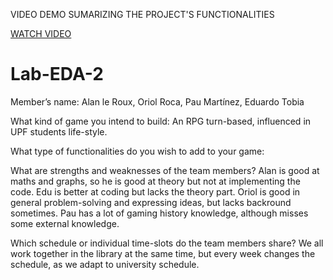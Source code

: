 VIDEO DEMO SUMARIZING THE PROJECT'S FUNCTIONALITIES


[WATCH VIDEO](https://drive.google.com/drive/folders/1G8RBa2m6L6g7R-XI-idliIGNxI1jPDEP)


# Lab-EDA-2

Member’s name:
Alan le Roux, Oriol Roca, Pau Martínez, Eduardo Tobia

What kind of game you intend to build:
An RPG turn-based, influenced in UPF students life-style.

What type of functionalities do you wish to add to your game:


What are strengths and weaknesses of the team members?
Alan is good at maths and graphs, so he is good at theory but not at implementing the code.
Edu is better at coding but lacks the theory part.
Oriol is good in general problem-solving and expressing ideas, but lacks backround sometimes.
Pau has a lot of gaming history knowledge, although misses some external knowledge.

Which schedule or individual time-slots do the team members share?
We all work together in the library at the same time, but every week changes the schedule, as we adapt to university schedule.

